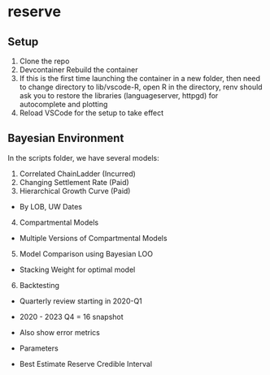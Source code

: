 # reserve

## Setup

1. Clone the repo
2. Devcontainer Rebuild the container
3. If this is the first time launching the container in a new folder, then need to change directory to lib/vscode-R, open R in the directory, renv should ask you to restore the libraries (languageserver, httpgd) for autocomplete and plotting
4. Reload VSCode for the setup to take effect

## Bayesian Environment

In the scripts folder, we have several models:

1. Correlated ChainLadder (Incurred)
2. Changing Settlement Rate (Paid)
3. Hierarchical Growth Curve (Paid)
  * By LOB, UW Dates
4. Compartmental Models
  * Multiple Versions of Compartmental Models
5. Model Comparison using Bayesian LOO
  * Stacking Weight for optimal model
6. Backtesting
  * Quarterly review starting in 2020-Q1
  * 2020 - 2023 Q4 = 16 snapshot

* Also show error metrics
* Parameters
* Best Estimate Reserve Credible Interval



